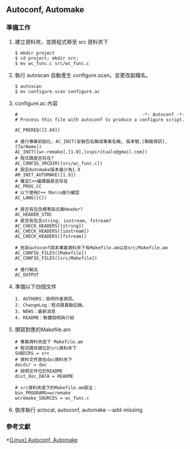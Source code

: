 ## Autoconf, Automake

### 準備工作

1. 建立資料夾，並將程式移至 src 資料夾下

    ```
    $ mkdir project
    $ cd project; mkdir src;
    $ mv wc_func.c src/wc_func.c
    ```

2. 執行 autoscan 自動產生 configure.scan。並更改副檔名。

    ```
    $ autoscan
    $ mv configure.scan configure.ac
    ```

3. configure.ac 內容

    ```
    #                                               -*- Autoconf -*-
    # Process this file with autoconf to produce a configure script.

    AC_PREREQ([2.69])

    # 進行專案初始化，AC_INIT(安裝包名稱或專案名稱, 版本號,[聯絡資訊],[TarName])
    AC_INIT([wc-remake],[1.0],[xspiritualx@gmail.com])
    # 程式碼是否存在?
    AC_CONFIG_SRCDIR([src/wc_func.c])
    # 設定Automake版本最少為1.9
    AM_INIT_AUTOMAKE([1.9])
    # 確定C++編譯器是否存在
    AC_PROG_CC
    # 以下使用C++ Marco進行確認
    AC_LANG([C])

    # 是否有包含標準函式庫Header?
    AC_HEADER_STDC
    # 是否有包含string, iostream, fstream?
    AC_CHECK_HEADERS([string])
    AC_CHECK_HEADERS([iostream])
    AC_CHECK_HEADERS([fstream])

    # 告訴autoconf說本專案資料夾下有Makefile.am以及src/Makefile.am
    AC_CONFIG_FILES([Makefile])
    AC_CONFIG_FILES([src/Makefile])

    # 進行輸出
    AC_OUTPUT
    ```

4. 準備以下四個文件

    ```
    1. AUTHORS：寫明作者資訊。
    2. ChangeLog：程式碼異動記錄。
    3. NEWS：最新消息
    4. README：軟體說明與介紹
    ```

5. 撰寫對應的Makefile.am

    ```
    # 專案資料夾底下 Makefile.am
    # 程式碼目錄位於src資料夾下
    SUBDIRS = src
    # 資料文件放在doc資料夾下
    docdir = doc
    # 說明文件位於README
    dist_doc_DATA = README
    ```

    ```
    # src資料夾底下的Makefile.am寫法：
    bin_PROGRAMS=wcremake
    wcremake_SOURCES = wc_func.c
    ```

6. 依序執行 aclocal, autoconf, automake --add-missing

### 參考文獻
*[[Linux] Autoconf, Automake](http://blog.allenworkspace.net/2013/04/linux-autoconf-automake.html)


